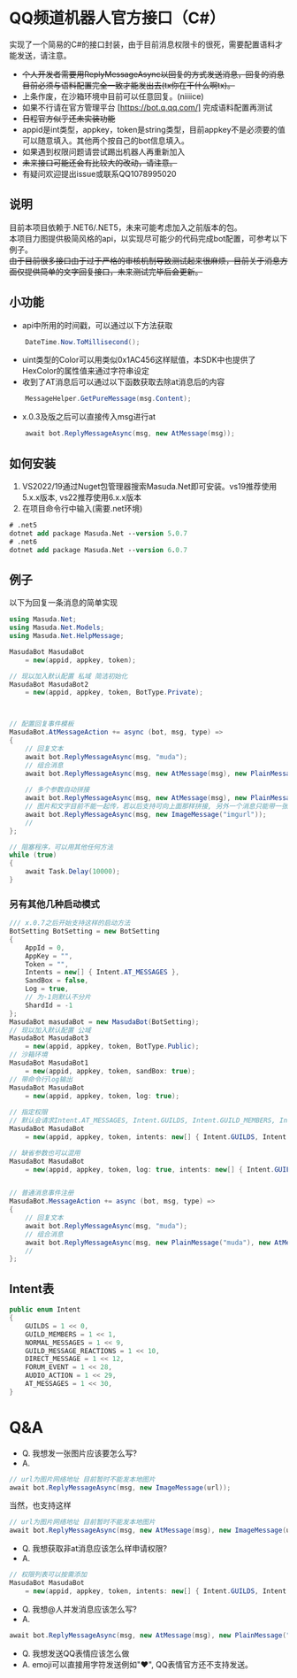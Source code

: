 # QQ频道机器人官方接口（C#）
实现了一个简易的C#的接口封装，由于目前消息权限卡的很死，需要配置语料才能发送，请注意。
- ~~个人开发者需要用ReplyMessageAsync以回复的方式发送消息，回复的消息目前必须与语料配置完全一致才能发出去(tx你在干什么啊tx)。~~
- 上条作废，在沙箱环境中目前可以任意回复。(niiiice)
- 如果不行请在官方管理平台 [https://bot.q.qq.com/] 完成语料配置再测试
- ~~日程官方似乎还未实装功能~~
- appid是int类型，appkey，token是string类型，目前appkey不是必须要的值可以随意填入。其他两个按自己的bot信息填入。
- 如果遇到权限问题请尝试踢出机器人再重新加入
- ~~未来接口可能还会有比较大的改动，请注意。~~
- 有疑问欢迎提出issue或联系QQ1078995020

## 说明
目前本项目依赖于.NET6/.NET5，未来可能考虑加入之前版本的包。  
本项目力图提供极简风格的api，以实现尽可能少的代码完成bot配置，可参考以下例子。  
~~由于目前很多接口由于过于严格的审核机制导致测试起来很麻烦，目前关于消息方面仅提供简单的文字回复接口，未来测试完毕后会更新。~~

## 小功能
- api中所用的时间戳，可以通过以下方法获取
``` C#
    DateTime.Now.ToMillisecond();
```
- uint类型的Color可以用类似0x1AC456这样赋值，本SDK中也提供了HexColor的属性值来通过字符串设定
- 收到了AT消息后可以通过以下函数获取去除at消息后的内容
``` C#
    MessageHelper.GetPureMessage(msg.Content);
```
-  x.0.3及版之后可以直接传入msg进行at
``` C#
    await bot.ReplyMessageAsync(msg, new AtMessage(msg));
```
## 如何安装
1. VS2022/19通过Nuget包管理器搜索Masuda.Net即可安装。vs19推荐使用5.x.x版本, vs22推荐使用6.x.x版本
2. 在项目命令行中输入(需要.net环境)
``` ps
# .net5
dotnet add package Masuda.Net --version 5.0.7
# .net6
dotnet add package Masuda.Net --version 6.0.7
```

## 例子
以下为回复一条消息的简单实现
``` C#
using Masuda.Net;
using Masuda.Net.Models;
using Masuda.Net.HelpMessage;

MasudaBot MasudaBot
    = new(appid, appkey, token);

// 现以加入默认配置 私域 简洁初始化
MasudaBot MasudaBot2
    = new(appid, appkey, token, BotType.Private);



// 配置回复事件模板
MasudaBot.AtMessageAction += async (bot, msg, type) => 
{ 
    // 回复文本
    await bot.ReplyMessageAsync(msg, "muda");
    // 组合消息
    await bot.ReplyMessageAsync(msg, new AtMessage(msg), new PlainMessage("muda"));
    
    // 多个参数自动拼接
    await bot.ReplyMessageAsync(msg, new AtMessage(msg), new PlainMessage("muda"), new AtMessage(msg));
    // 图片和文字目前不能一起传，若以后支持可向上面那样拼接, 另外一个消息只能带一张图，传入多个ImageMessage会覆盖
    await bot.ReplyMessageAsync(msg, new ImageMessage("imgurl"));
    //
};

// 阻塞程序，可以用其他任何方法
while (true)
{
    await Task.Delay(10000);
}
```
### 另有其他几种启动模式
``` C#
/// x.0.7之后开始支持这样的启动方法
BotSetting BotSetting = new BotSetting
{
    AppId = 0,
    AppKey = "",
    Token = "",
    Intents = new[] { Intent.AT_MESSAGES },
    SandBox = false,
    Log = true,
    // 为-1则默认不分片
    ShardId = -1
};
MasudaBot masudaBot = new MasudaBot(BotSetting);
// 现以加入默认配置 公域
MasudaBot MasudaBot3
    = new(appid, appkey, token, BotType.Public);
// 沙箱环境
MasudaBot MasudaBot1
    = new(appid, appkey, token, sandBox: true);
// 带命令行log输出
MasudaBot MasudaBot
    = new(appid, appkey, token, log: true);
    
// 指定权限
// 默认会请求Intent.AT_MESSAGES, Intent.GUILDS, Intent.GUILD_MEMBERS, Intent.GUILD_MESSAGE_REACTIONS四个权限, 如已开启了私域，可再请求Intent.NORMAL_MESSAGES权限
MasudaBot MasudaBot
    = new(appid, appkey, token, intents: new[] { Intent.GUILDS, Intent.AT_MESSAGES});

// 缺省参数也可以混用
MasudaBot MasudaBot
    = new(appid, appkey, token, log: true, intents: new[] { Intent.GUILDS, Intent.AT_MESSAGES, Intent.NORMAL_MESSAGES});


// 普通消息事件注册
MasudaBot.MessageAction += async (bot, msg, type) => 
{ 
    // 回复文本
    await bot.ReplyMessageAsync(msg, "muda");
    // 组合消息
    await bot.ReplyMessageAsync(msg, new PlainMessage("muda"), new AtMessage(msg.Author.Id));
    //
};
```

## Intent表
``` C#
public enum Intent
{
    GUILDS = 1 << 0,
    GUILD_MEMBERS = 1 << 1,
    NORMAL_MESSAGES = 1 << 9,
    GUILD_MESSAGE_REACTIONS = 1 << 10,
    DIRECT_MESSAGE = 1 << 12,
    FORUM_EVENT = 1 << 28,
    AUDIO_ACTION = 1 << 29,
    AT_MESSAGES = 1 << 30,
}
```


# Q&A
- Q. 我想发一张图片应该要怎么写?  
- A. 
```C#
// url为图片网络地址 目前暂时不能发本地图片 
await bot.ReplyMessageAsync(msg, new ImageMessage(url));
```
当然，也支持这样
```C#
// url为图片网络地址 目前暂时不能发本地图片 
await bot.ReplyMessageAsync(msg, new AtMessage(msg), new ImageMessage(url));
```
- Q. 我想获取非at消息应该怎么样申请权限?  
- A. 
```C#
// 权限列表可以按需添加 
MasudaBot MasudaBot
    = new(appid, appkey, token, intents: new[] { Intent.GUILDS, Intent.AT_MESSAGES, Intent.NORMAL_MESSAGES});
```
- Q. 我想@人并发消息应该怎么写?
- A. 
```C#
await bot.ReplyMessageAsync(msg, new AtMessage(msg), new PlainMessage("muda"));
```

- Q. 我想发送QQ表情应该怎么做
- A. emoji可以直接用字符发送例如"♥", QQ表情官方还不支持发送。

